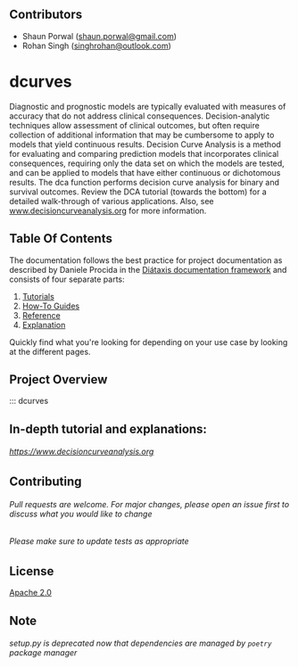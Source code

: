 ## Contributors

- Shaun Porwal (shaun.porwal@gmail.com)
- Rohan Singh (singhrohan@outlook.com)

# dcurves
Diagnostic and prognostic models are typically evaluated with measures of accuracy that do not address clinical
consequences. Decision-analytic techniques allow assessment of clinical outcomes, but often require collection of
additional information that may be cumbersome to apply to models that yield continuous results. Decision Curve
Analysis is a method for evaluating and comparing prediction models that incorporates clinical consequences,
requiring only the data set on which the models are tested, and can be applied to models that have either continuous or
dichotomous results. The dca function performs decision curve analysis for binary and survival outcomes. Review the
DCA tutorial (towards the bottom) for a detailed walk-through of various applications. Also, see
www.decisioncurveanalysis.org for more information.

## Table Of Contents

The documentation follows the best practice for
project documentation as described by Daniele Procida
in the [Diátaxis documentation framework](https://diataxis.fr/)
and consists of four separate parts:

1. [Tutorials](tutorials.md)
2. [How-To Guides](how-to-guides.md)
3. [Reference](reference.md)
4. [Explanation](explanation.md)

Quickly find what you're looking for depending on
your use case by looking at the different pages.

## Project Overview

::: dcurves

## In-depth tutorial and explanations:

###### https://www.decisioncurveanalysis.org 


## Contributing

###### Pull requests are welcome. For major changes, please open an issue first to discuss what you would like to change

###### Please make sure to update tests as appropriate

## License
[Apache 2.0]([https://choosealicense.com/licenses/apache-2.0/])

## Note
###### setup.py is deprecated now that dependencies are managed by `poetry` package manager

